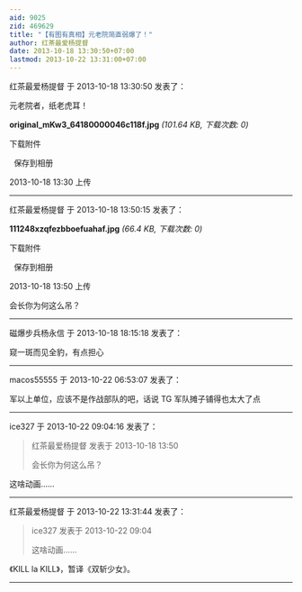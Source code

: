 ```yaml
---
aid: 9025
zid: 469629
title: "【有图有真相】元老院简直弱爆了！"
author: 红茶最爱杨提督
date: 2013-10-18 13:30:50+07:00
lastmod: 2013-10-22 13:31:00+07:00
---
```


红茶最爱杨提督 于 2013-10-18 13:30:50 发表了：

元老院者，纸老虎耳！

**original_mKw3_64180000046c118f.jpg** _(101.64 KB, 下载次数: 0)_

下载附件

&nbsp;
保存到相册

2013-10-18 13:30 上传

---

红茶最爱杨提督 于 2013-10-18 13:50:15 发表了：

**111248xzqfezbboefuahaf.jpg** _(66.4 KB, 下载次数: 0)_

下载附件

&nbsp;
保存到相册

2013-10-18 13:50 上传

会长你为何这么吊？

---

磁爆步兵杨永信 于 2013-10-18 18:15:18 发表了：

窥一斑而见全豹，有点担心

---

macos55555 于 2013-10-22 06:53:07 发表了：

军以上单位，应该不是作战部队的吧，话说 TG 军队摊子铺得也太大了点

---

ice327 于 2013-10-22 09:04:16 发表了：

> 红茶最爱杨提督 发表于 2013-10-18 13:50
>
> 会长你为何这么吊？

这啥动画……

---

红茶最爱杨提督 于 2013-10-22 13:31:44 发表了：

> ice327 发表于 2013-10-22 09:04
>
> 这啥动画……

《KILL la KILL》，暂译《双斩少女》。

---
